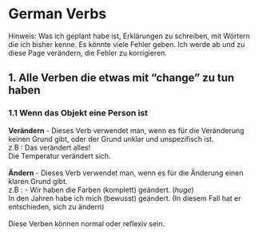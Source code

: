 # German Verbs

Hinweis: Was ich geplant habe ist, Erklärungen zu schreiben, mit Wörtern die ich bisher kenne. Es könnte viele Fehler geben. Ich werde ab und zu diese Page verändern, die Fehler zu korrigieren.
## 1. Alle Verben die etwas mit “change” zu tun haben
### 1.1 Wenn das Objekt eine Person ist
**Verändern** - Dieses Verb verwendet man, wenn es für die Veränderung keinen Grund gibt, oder der Grund unklar und unspezifisch ist. \
z.B : Das verändert alles! \
Die Temperatur verändert sich. \
\
**Ändern** - Dieses Verb verwendet man, wenn es für die Änderung einen klaren Grund gibt. \
z.B : - Wir haben die Farben (komplett) geändert. (_huge_) \
In den Jahren habe ich mich (bewusst) geändert. (In diesem Fall hat er entschieden, sich zu ändern) \
\
Diese Verben können normal oder reflexiv sein. 


